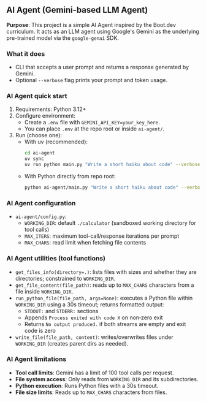 ## AI Agent (Gemini-based LLM Agent)

**Purpose**: This project is a simple AI Agent inspired by the Boot.dev curriculum. It acts as an LLM agent using Google's Gemini as the underlying pre-trained model via the `google-genai` SDK.

### What it does
- CLI that accepts a user prompt and returns a response generated by Gemini.
- Optional `--verbose` flag prints your prompt and token usage.

### AI Agent quick start

1. Requirements: Python 3.12+
2. Configure environment:
   - Create a `.env` file with `GEMINI_API_KEY=your_key_here`.
   - You can place `.env` at the repo root or inside `ai-agent/`.
3. Run (choose one):
   - With uv (recommended):
     ```bash
     cd ai-agent
     uv sync
     uv run python main.py "Write a short haiku about code" --verbose
     ```
   - With Python directly from repo root:
     ```bash
     python ai-agent/main.py "Write a short haiku about code" --verbose
     ```

### AI Agent configuration

- `ai-agent/config.py`:
  - `WORKING_DIR`: default `./calculator` (sandboxed working directory for tool calls)
  - `MAX_ITERS`: maximum tool-call/response iterations per prompt
  - `MAX_CHARS`: read limit when fetching file contents

### AI Agent utilities (tool functions)

- `get_files_info(directory=.)`: lists files with sizes and whether they are directories; constrained to `WORKING_DIR`.
- `get_file_content(file_path)`: reads up to `MAX_CHARS` characters from a file inside `WORKING_DIR`.
- `run_python_file(file_path, args=None)`: executes a Python file within `WORKING_DIR` using a 30s timeout; returns formatted output:
  - `STDOUT:` and `STDERR:` sections
  - Appends `Process exited with code X` on non‑zero exit
  - Returns `No output produced.` if both streams are empty and exit code is zero
- `write_file(file_path, content)`: writes/overwrites files under `WORKING_DIR` (creates parent dirs as needed).

### AI Agent limitations

- **Tool call limits**: Gemini has a limit of 100 tool calls per request.
- **File system access**: Only reads from `WORKING_DIR` and its subdirectories.
- **Python execution**: Runs Python files with a 30s timeout.
- **File size limits**: Reads up to `MAX_CHARS` characters from files.




